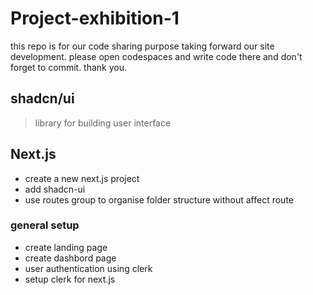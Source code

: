 # Project-exhibition-1

this repo is for our code sharing purpose taking forward our site development.
please open codespaces and write code there and don't forget to commit.
thank you.

## shadcn/ui

> library for building user interface

## Next.js

- create a new next.js project
- add shadcn-ui
- use routes group to organise folder structure without affect route

### general setup

- create landing page
- create dashbord page
- user authentication using clerk
- setup clerk for next.js
